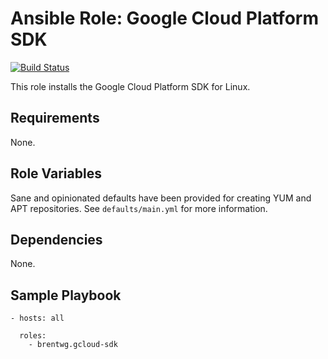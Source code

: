 # Ansible Role: Google Cloud Platform SDK
[![Build Status](https://travis-ci.org/brentwg/ansible-role-gcloud-sdk.svg?branch=master)](https://travis-ci.org/brentwg/ansible-role-gcloud-sdk)

This role installs the Google Cloud Platform SDK for Linux.

## Requirements  

None.  

## Role Variables 
Sane and opinionated defaults have been provided for creating YUM and APT repositories. See `defaults/main.yml` for more information.  

## Dependencies

None.  

## Sample Playbook
```
- hosts: all
  
  roles:
    - brentwg.gcloud-sdk
```
